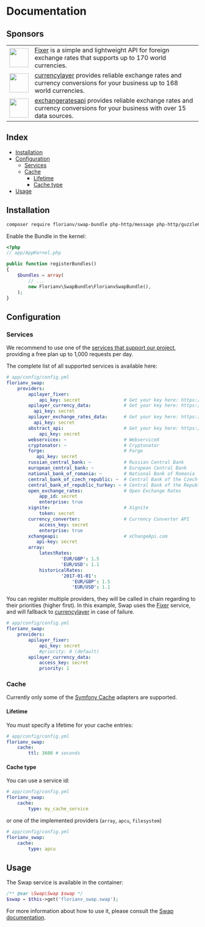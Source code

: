 # Documentation

## Sponsors

<table>
   <tr>
      <td><img src="https://s3.amazonaws.com/swap.assets/fixer_icon.png?v=2" width="50px"/></td>
      <td><a href="https://fixer.io">Fixer</a> is a simple and lightweight API for foreign exchange rates that supports up to 170 world currencies.</td>
   </tr>
   <tr>
     <td><img src="https://s3.amazonaws.com/swap.assets/currencylayer_icon.png" width="50px"/></td>
     <td><a href="https://currencylayer.com">currencylayer</a> provides reliable exchange rates and currency conversions for your business up to 168 world currencies.</td>
   </tr>
   <tr>
     <td><img src="https://exchangeratesapi.io/assets/images/api-logo.svg" width="50px"/></td>
     <td><a href="https://exchangeratesapi.io">exchangeratesapi</a> provides reliable exchange rates and currency conversions for your business with over 15 data sources.</td>
   </tr>
</table>

## Index

* [Installation](#installation)
* [Configuration](#configuration)
  * [Services](#services)
  * [Cache](#cache)
    * [Lifetime](#lifetime)
    * [Cache type](#cache-type)
* [Usage](#usage)

## Installation

```bash
composer require florianv/swap-bundle php-http/message php-http/guzzle6-adapter
```

Enable the Bundle in the kernel:

``` php
<?php
// app/AppKernel.php

public function registerBundles()
{
    $bundles = array(
        // ...
        new Florianv\SwapBundle\FlorianvSwapBundle(),
    );
}
```

## Configuration

### Services

We recommend to use one of the [services that support our project](#sponsors), providing a free plan up to 1,000 requests per day.

The complete list of all supported services is available here:

```yaml
# app/config/config.yml
florianv_swap:
    providers:
        apilayer_fixer:
            api_key: secret                # Get your key here: https://fixer.io/
        apilayer_currency_data:            # Get your key here: https://currencylayer.com
          api_key: secret
        apilayer_exchange_rates_data:      # Get your key here: https://exchangeratesapi.io
          api_key: secret   
        abstract_api:                      # Get your key here: https://app.abstractapi.com/users/signup
            api_key: secret     
        webservicex: ~                     # WebserviceX
        cryptonator: ~                     # Cryptonator
        forge:                             # Forge
           api_key: secret    
        russian_central_bank: ~            # Russian Central Bank
        european_central_bank: ~           # European Central Bank
        national_bank_of_romania: ~        # National Bank of Romania
        central_bank_of_czech_republic: ~  # Central Bank of the Czech Republic
        central_bank_of_republic_turkey: ~ # Central Bank of the Republic of Turkey
        open_exchange_rates:               # Open Exchange Rates
            app_id: secret
            enterprise: true
        xignite:                           # Xignite
            token: secret
        currency_converter:                # Currency Converter API
            access_key: secret
            enterprise: true
        xchangeapi:                        # xChangeApi.com
           api-key: secret    
        array:
            latestRates:
                    'EUR/GBP': 1.5
                    'EUR/USD': 1.1
            historicalRates:
                    '2017-01-01':
                        'EUR/GBP': 1.5
                        'EUR/USD': 1.1
```

You can register multiple providers, they will be called in chain regarding to their priorities (higher first).
In this example, Swap uses the [Fixer](http://fixer.io) service, and will fallback to [currencylayer](https://currencylayer.com) in case of failure.

```yaml
# app/config/config.yml
florianv_swap:
    providers:
        apilayer_fixer:
            api_key: secret
            #priority: 0 (default)
        apilayer_currency_data:                   
            access_key: secret
            priority: 1          
```

### Cache

Currently only some of the [Symfony Cache](https://symfony.com/doc/current/components/cache.html#available-simple-cache-psr-16-classes) adapters are supported.

#### Lifetime

You must specify a lifetime for your cache entries:

```yaml
# app/config/config.yml
florianv_swap:
    cache:
        ttl: 3600 # seconds
```

#### Cache type

You can use a service id:

```yaml
# app/config/config.yml
florianv_swap:
    cache:
        type: my_cache_service
```

or one of the implemented providers (`array`, `apcu`, `filesystem`)

```yaml
# app/config/config.yml
florianv_swap:
    cache:
        type: apcu
```

## Usage

The Swap service is available in the container:

```php
/** @var \Swap\Swap $swap */
$swap = $this->get('florianv_swap.swap');
```

For more information about how to use it, please consult the [Swap documentation](https://github.com/florianv/swap).
